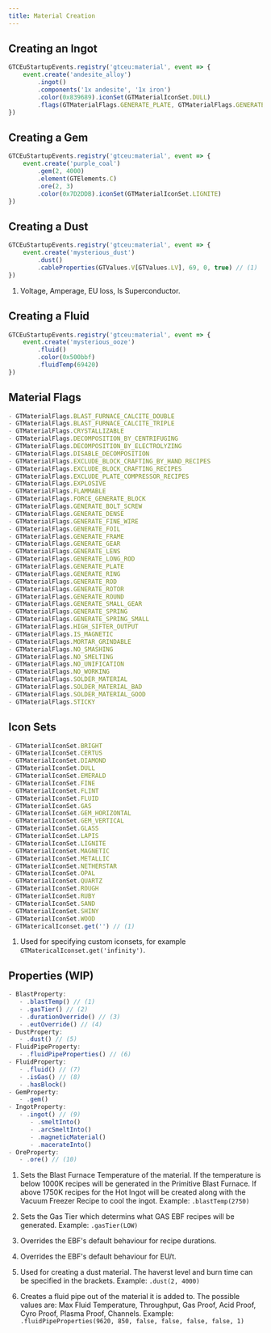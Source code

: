 ```yaml
---
title: Material Creation
---
```



## Creating an Ingot

```js title="ingot.js"
GTCEuStartupEvents.registry('gtceu:material', event => {
    event.create('andesite_alloy')
        .ingot()
        .components('1x andesite', '1x iron')
        .color(0x839689).iconSet(GTMaterialIconSet.DULL)
        .flags(GTMaterialFlags.GENERATE_PLATE, GTMaterialFlags.GENERATE_GEAR, GTMaterialFlags.GENERATE_SMALL_GEAR)
})
```


## Creating a Gem


```js title="gem.js"
GTCEuStartupEvents.registry('gtceu:material', event => {
    event.create('purple_coal')
        .gem(2, 4000) 
        .element(GTElements.C) 
        .ore(2, 3) 
        .color(0x7D2DDB).iconSet(GTMaterialIconSet.LIGNITE)
})
```


## Creating a Dust


```js title="dust.js"
GTCEuStartupEvents.registry('gtceu:material', event => {
    event.create('mysterious_dust')
        .dust()
        .cableProperties(GTValues.V[GTValues.LV], 69, 0, true) // (1)
})
```

1. Voltage, Amperage, EU loss, Is Superconductor.


## Creating a Fluid


```js title="fluid.js"
GTCEuStartupEvents.registry('gtceu:material', event => {
    event.create('mysterious_ooze')
        .fluid()
        .color(0x500bbf)
        .fluidTemp(69420) 
})
```

## Material Flags
```js 
- GTMaterialFlags.BLAST_FURNACE_CALCITE_DOUBLE
- GTMaterialFlags.BLAST_FURNACE_CALCITE_TRIPLE
- GTMaterialFlags.CRYSTALLIZABLE
- GTMaterialFlags.DECOMPOSITION_BY_CENTRIFUGING
- GTMaterialFlags.DECOMPOSITION_BY_ELECTROLYZING
- GTMaterialFlags.DISABLE_DECOMPOSITION
- GTMaterialFlags.EXCLUDE_BLOCK_CRAFTING_BY_HAND_RECIPES
- GTMaterialFlags.EXCLUDE_BLOCK_CRAFTING_RECIPES
- GTMaterialFlags.EXCLUDE_PLATE_COMPRESSOR_RECIPES
- GTMaterialFlags.EXPLOSIVE
- GTMaterialFlags.FLAMMABLE
- GTMaterialFlags.FORCE_GENERATE_BLOCK
- GTMaterialFlags.GENERATE_BOLT_SCREW
- GTMaterialFlags.GENERATE_DENSE
- GTMaterialFlags.GENERATE_FINE_WIRE
- GTMaterialFlags.GENERATE_FOIL
- GTMaterialFlags.GENERATE_FRAME
- GTMaterialFlags.GENERATE_GEAR
- GTMaterialFlags.GENERATE_LENS
- GTMaterialFlags.GENERATE_LONG_ROD
- GTMaterialFlags.GENERATE_PLATE
- GTMaterialFlags.GENERATE_RING
- GTMaterialFlags.GENERATE_ROD
- GTMaterialFlags.GENERATE_ROTOR
- GTMaterialFlags.GENERATE_ROUND
- GTMaterialFlags.GENERATE_SMALL_GEAR
- GTMaterialFlags.GENERATE_SPRING
- GTMaterialFlags.GENERATE_SPRING_SMALL
- GTMaterialFlags.HIGH_SIFTER_OUTPUT
- GTMaterialFlags.IS_MAGNETIC
- GTMaterialFlags.MORTAR_GRINDABLE
- GTMaterialFlags.NO_SMASHING
- GTMaterialFlags.NO_SMELTING
- GTMaterialFlags.NO_UNIFICATION
- GTMaterialFlags.NO_WORKING
- GTMaterialFlags.SOLDER_MATERIAL
- GTMaterialFlags.SOLDER_MATERIAL_BAD
- GTMaterialFlags.SOLDER_MATERIAL_GOOD
- GTMaterialFlags.STICKY
```


## Icon Sets


```js 
- GTMaterialIconSet.BRIGHT
- GTMaterialIconSet.CERTUS
- GTMaterialIconSet.DIAMOND
- GTMaterialIconSet.DULL
- GTMaterialIconSet.EMERALD
- GTMaterialIconSet.FINE
- GTMaterialIconSet.FLINT
- GTMaterialIconSet.FLUID
- GTMaterialIconSet.GAS
- GTMaterialIconSet.GEM_HORIZONTAL
- GTMaterialIconSet.GEM_VERTICAL
- GTMaterialIconSet.GLASS
- GTMaterialIconSet.LAPIS
- GTMaterialIconSet.LIGNITE
- GTMaterialIconSet.MAGNETIC
- GTMaterialIconSet.METALLIC
- GTMaterialIconSet.NETHERSTAR
- GTMaterialIconSet.OPAL
- GTMaterialIconSet.QUARTZ
- GTMaterialIconSet.ROUGH
- GTMaterialIconSet.RUBY
- GTMaterialIconSet.SAND
- GTMaterialIconSet.SHINY
- GTMaterialIconSet.WOOD
- GTMatericalIconset.get('') // (1)
```

1. Used for specifying custom iconsets, for example `GTMatericalIconset.get('infinity')`.


## Properties (WIP)

```js
- BlastProperty:
   - .blastTemp() // (1)
   - .gasTier() // (2)
   - .durationOverride() // (3)
   - .eutOverride() // (4)
- DustProperty:
   - .dust() // (5)
- FluidPipeProperty:
   - .fluidPipeProperties() // (6)
- FluidProperty:
   - .fluid() // (7)
   - .isGas() // (8)
   - .hasBlock() 
- GemProperty:
   - .gem()
- IngotProperty:
   - .ingot() // (9)
      - .smeltInto()
      - .arcSmeltInto()
      - .magneticMaterial()
      - .macerateInto()
- OreProperty:
   - .ore() // (10)
```

1. Sets the Blast Furnace Temperature of the material. If the temperature is below 1000K recipes will be generated in the Primitive Blast Furnace. If above 1750K recipes for the Hot Ingot will be created along with the Vacuum Freezer Recipe to cool the ingot. Example: `.blastTemp(2750)`

2. Sets the Gas Tier which determins what GAS EBF recipes will be generated. Example: `.gasTier(LOW)`

3. Overrides the EBF's default behaviour for recipe durations.

4. Overrides the EBF's default behaviour for EU/t.

5. Used for creating a dust material. The haverst level and burn time can be specified in the brackets. Example: `.dust(2, 4000)`

6. Creates a fluid pipe out of the material it is added to. The possible values are: Max Fluid Temperature, Throughput, Gas Proof, Acid Proof, Cyro Proof, Plasma Proof,
 Channels. Example: `.fluidPipeProperties(9620, 850, false, false, false, false, 1)`
